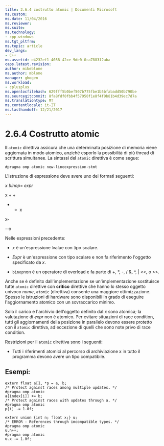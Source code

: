 ```yaml
---
title: 2.6.4 costrutto atomic | Documenti Microsoft
ms.custom: 
ms.date: 11/04/2016
ms.reviewer: 
ms.suite: 
ms.technology:
- cpp-windows
ms.tgt_pltfrm: 
ms.topic: article
dev_langs:
- C++
ms.assetid: e4232ef1-4058-42ce-9de0-0ca788312aba
caps.latest.revision: 
author: mikeblome
ms.author: mblome
manager: ghogen
ms.workload:
- cplusplus
ms.openlocfilehash: 629fff5b0bef507b775fbe1b5bfabadd50b790be
ms.sourcegitcommit: 8fa8fdf0fbb4f57950f1e8f4f9b81b4d39ec7d7a
ms.translationtype: MT
ms.contentlocale: it-IT
ms.lasthandoff: 12/21/2017
---
```

# <a name="264-atomic-construct"></a>2.6.4 Costrutto atomic
Il `atomic` direttiva assicura che una determinata posizione di memoria viene aggiornata in modo atomico, anziché esporlo la possibilità di più thread di scrittura simultanee. La sintassi del `atomic` direttiva è come segue:  
  
```  
#pragma omp atomic new-lineexpression-stmt  
```  
  
 L'istruzione di espressione deve avere uno dei formati seguenti:  
  
 *x binop*= *expr*  
  
 x + +  
  
 + + x  
  
 x-  
  
 --x  
  
 Nelle espressioni precedente:  
  
-   *x* è un'espressione lvalue con tipo scalare.  
  
-   *Expr* è un'espressione con tipo scalare e non fa riferimento l'oggetto specificato da *x*.  
  
-   `binop`non è un operatore di overload e fa parte di +, *, -, / &, ^, &#124; <\<, o >>.  
  
 Anche se è definito dall'implementazione se un'implementazione sostituisce tutte `atomic` direttive con **critico** direttive che hanno lo stesso oggetto univoco *nome*, `atomic` (direttiva) consente una maggiore ottimizzazione. Spesso le istruzioni di hardware sono disponibili in grado di eseguire l'aggiornamento atomico con un sovraccarico minimo.  
  
 Solo il carico e l'archivio dell'oggetto definito dal *x* sono atomica; la valutazione di *expr* non è atomico. Per evitare situazioni di race condition, tutti gli aggiornamenti della posizione in parallelo devono essere protetto con il `atomic` direttiva, ad eccezione di quelli che sono note privo di race condition.  
  
 Restrizioni per il `atomic` direttiva sono i seguenti:  
  
-   Tutti i riferimenti atomici al percorso di archiviazione x in tutto il programma devono avere un tipo compatibile.  
  
## <a name="examples"></a>Esempi:  
  
```  
extern float a[], *p = a, b;  
/* Protect against races among multiple updates. */  
#pragma omp atomic  
a[index[i]] += b;  
/* Protect against races with updates through a. */  
#pragma omp atomic  
p[i] -= 1.0f;  
  
extern union {int n; float x;} u;  
/* ERROR - References through incompatible types. */  
#pragma omp atomic  
u.n++;  
#pragma omp atomic  
u.x -= 1.0f;  
```